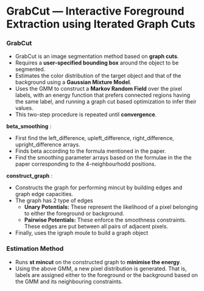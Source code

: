 

# GrabCut — Interactive Foreground Extraction using Iterated Graph Cuts

### GrabCut 
- GrabCut is an image segmentation method based on **graph cuts**. 
- Requires a **user-specified bounding box** around the object to be segmented.  
- Estimates the color distribution of the target object and that of the  background using a **Gaussian Mixture Model**.
- Uses the GMM to construct a **Markov Random Field** over the pixel labels, with an energy function that prefers connected regions having the same label, and running a graph cut based optimization to infer their values. 
- This two-step procedure is repeated until **convergence**. 



**beta_smoothing** : 
* First find the left_difference, upleft_difference, right_difference, upright_difference arrays.
* Finds beta according to the formula mentioned in the paper.
* Find the smoothing parameter arrays based on the formulae in the the paper corresponding to the 4-neighbourhodd positions.


**construct_graph** : 
* Constructs the graph for performing mincut by building edges and graph edge capacities.
* The graph has 2 type of edges
    - **Unary Potentials:** These represent the likelihood of a pixel belonging to either the foreground or background.
    - **Pairwise Potentials:** These enforce the smoothness constraints. These edges are put between all pairs of adjacent pixels.
* Finally, uses the igraph moule to build a graph object


### Estimation Method

* Runs **st mincut** on the constructed graph to **minimise the energy**.
* Using the above GMM, a new pixel distribution is generated. That is, labels are assigned either to the foreground or the background based on the GMM and its neighbouring constraints. 
